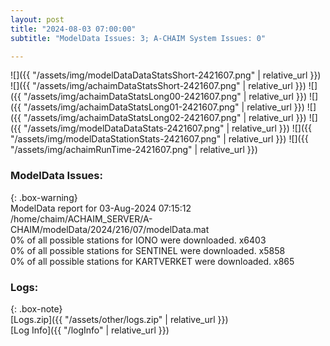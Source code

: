 ```yaml
---
layout: post
title: "2024-08-03 07:00:00"
subtitle: "ModelData Issues: 3; A-CHAIM System Issues: 0"

---
```


![]({{ "/assets/img/modelDataDataStatsShort-2421607.png" | relative_url }})
![]({{ "/assets/img/achaimDataStatsShort-2421607.png" | relative_url }})
![]({{ "/assets/img/achaimDataStatsLong00-2421607.png" | relative_url }})
![]({{ "/assets/img/achaimDataStatsLong01-2421607.png" | relative_url }})
![]({{ "/assets/img/achaimDataStatsLong02-2421607.png" | relative_url }})
![]({{ "/assets/img/modelDataDataStats-2421607.png" | relative_url }})
![]({{ "/assets/img/modelDataStationStats-2421607.png" | relative_url }})
![]({{ "/assets/img/achaimRunTime-2421607.png" | relative_url }})


### ModelData Issues:  
  
{: .box-warning}  
 ModelData report for 03-Aug-2024 07:15:12   
 /home/chaim/ACHAIM_SERVER/A-CHAIM/modelData/2024/216/07/modelData.mat   
 0% of all possible stations for IONO were downloaded. x6403   
 0% of all possible stations for SENTINEL were downloaded. x5858   
 0% of all possible stations for KARTVERKET were downloaded. x865   
  


### Logs:  
  
{: .box-note}  
[Logs.zip]({{ "/assets/other/logs.zip" | relative_url }})  
[Log Info]({{ "/logInfo" | relative_url }})  
